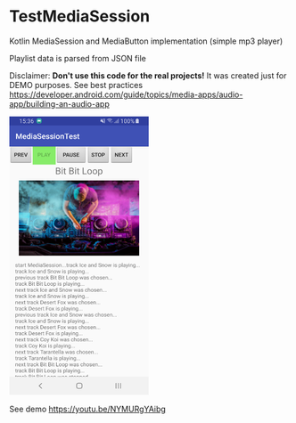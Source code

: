 # TestMediaSession
Kotlin MediaSession and MediaButton implementation (simple mp3 player)

Playlist data is parsed from JSON file

Disclaimer: **Don't use this code for the real projects!** It was created just for DEMO purposes. See best practices https://developer.android.com/guide/topics/media-apps/audio-app/building-an-audio-app

<img alt="quiz app" src="/img/port_1.png" width="250" height="500" />

See demo https://youtu.be/NYMURgYAibg
